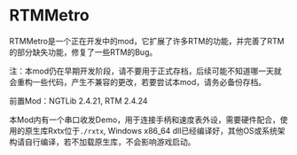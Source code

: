 # **RTMMetro**

RTMMetro是一个正在开发中的mod，它扩展了许多RTM的功能，并完善了RTM的部分缺失功能，修复了一些RTM的Bug。

注：本mod仍在早期开发阶段，请不要用于正式存档，后续可能不知道哪一天就会重构一些代码，产生不兼容的更改，若要尝试本mod，请务必备份存档。

前置Mod：NGTLib 2.4.21, RTM 2.4.24

本Mod内有一个串口收发Demo，用于连接手柄和速度表外设，需要硬件配合，使用的原生库Rxtx位于`./rxtx`, 
Windows x86_64 dll已经编译好，其他OS或系统架构请自行编译，若不加载原生库，不会影响游戏启动。